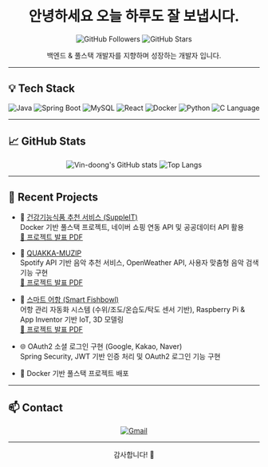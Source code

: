 <h1 align="center">안녕하세요 오늘 하루도 잘 보냅시다.</h1>
<p align="center">
  <img src="https://img.shields.io/github/followers/Vin-doong?label=Followers&style=social" alt="GitHub Followers" />
  <img src="https://img.shields.io/github/stars/Vin-doong?label=Stars&style=social" alt="GitHub Stars" />
</p>

<p align="center">백엔드 & 풀스택 개발자를 지향하며 성장하는 개발자 입니다.</p>

---

## 💡 Tech Stack

<p align="center">
  <img src="https://img.shields.io/badge/Java-007396?style=for-the-badge&logo=openjdk&logoColor=white" alt="Java" />
  <img src="https://img.shields.io/badge/Spring Boot-6DB33F?style=for-the-badge&logo=spring-boot&logoColor=white" alt="Spring Boot" />
  <img src="https://img.shields.io/badge/MySQL-4479A1?style=for-the-badge&logo=mysql&logoColor=white" alt="MySQL" />
  <img src="https://img.shields.io/badge/React-61DAFB?style=for-the-badge&logo=react&logoColor=black" alt="React" />
  <img src="https://img.shields.io/badge/Docker-2496ED?style=for-the-badge&logo=docker&logoColor=white" alt="Docker" />
  <img src="https://img.shields.io/badge/Python-3776AB?style=for-the-badge&logo=python&logoColor=white" alt="Python" />
  <img src="https://img.shields.io/badge/C-A8B9CC?style=for-the-badge&logo=c&logoColor=white" alt="C Language" />
</p>

---

## 📈 GitHub Stats

<p align="center">
  <img src="https://github-readme-stats.vercel.app/api?username=Vin-doong&show_icons=true&theme=default" alt="Vin-doong's GitHub stats" />
  <img src="https://github-readme-stats.vercel.app/api/top-langs/?username=Vin-doong&layout=compact&theme=default" alt="Top Langs" />
</p>

---

## 📝 Recent Projects

- 💊 [건강기능식품 추천 서비스 (SuppleIT)](https://github.com/Vin-doong/suppleit_docker_final)  
  Docker 기반 풀스택 프로젝트, 네이버 쇼핑 연동 API 및 공공데이터 API 활용  
  [📄 프로젝트 발표 PDF](https://github.com/Vin-doong/suppleit_docker_final/blob/main/Supple-It.pdf)
  
- 🎵 [QUAKKA-MUZIP](https://github.com/Vin-doong/QUAKKA-MUZIP/tree/main)  
  Spotify API 기반 음악 추천 서비스, OpenWeather API,  사용자 맞춤형 음악 검색 기능 구현  
  [📄 프로젝트 발표 PDF](https://github.com/Vin-doong/QUAKKA-MUZIP/blob/main/QUAKKA-MUZIP.pdf)

- 🐠 [스마트 어항 (Smart Fishbowl)](https://github.com/Vin-doong/smartfishbowl)  
  어항 관리 자동화 시스템 (수위/조도/온습도/탁도 센서 기반), Raspberry Pi & App Inventor 기반 IoT, 3D 모델링  
  [📄 프로젝트 발표 PDF](https://github.com/Vin-doong/smartfishbowl/blob/main/14%EC%A1%B0_%EC%8A%A4%EB%A7%88%ED%8A%B8%EC%96%B4%ED%95%AD_%EC%9E%91%ED%92%88%EA%B5%AC%ED%98%84_%EC%B5%9C%EC%A2%85.pdf)

- 🌐 OAuth2 소셜 로그인 구현 (Google, Kakao, Naver)  
  Spring Security, JWT 기반 인증 처리 및 OAuth2 로그인 기능 구현

- 🐳 Docker 기반 풀스택 프로젝트 배포

---

## 📫 Contact

<p align="center">
  <a href="mailto:car9506@gmail.com">
    <img src="https://img.shields.io/badge/Gmail-D14836?style=for-the-badge&logo=gmail&logoColor=white" alt="Gmail" />
  </a>
</p>

---

<p align="center">
  감사합니다! 🙌
</p>
